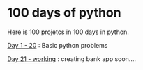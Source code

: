 # 100 days of python
 Here is 100 projetcs in 100 days in python.

[Day 1 - 20](https://github.com/sudo-404-hub/100-days-of-python/tree/main/Day%201%20-%2020) : Basic python problems

[Day 21 - working](https://github.com/sudo-404-hub/100-days-of-python/tree/main/Day%2021%20-%20working) : creating bank app 
soon....
